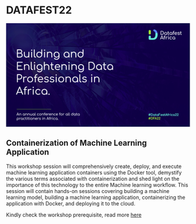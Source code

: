 # DATAFEST22

![DATAFEST 2022](assets/datafest22-theme.png)

## Containerization of Machine Learning Application
This workshop session will comprehensively create, deploy, and execute machine learning application containers using the Docker tool, demystify the various terms associated with containerization and shed light on the importance of this technology to the entire Machine learning workflow. This session will contain hands-on sessions covering building a machine learning model, building a machine learning application, containerizing the application with Docker, and deploying it to the cloud.

Kindly check the workshop prerequisite, read more [here](slides/Aboze%20Brain_Workshop%20Prerequisites.pdf)